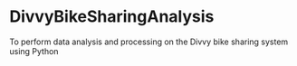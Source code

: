 # DivvyBikeSharingAnalysis
To perform data analysis and processing on the Divvy bike sharing system using Python 
